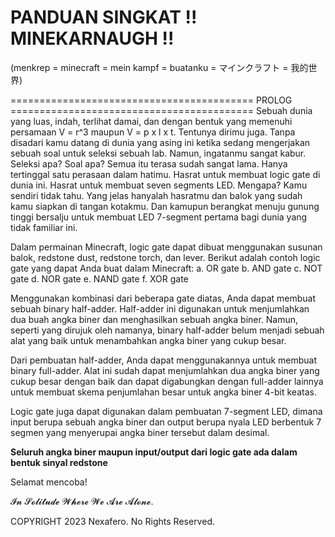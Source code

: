 # PANDUAN SINGKAT !! MINEKARNAUGH !!
(menkrep = minecraft = mein kampf = buatanku = マインクラフト = 我的世界)

========================================== PROLOG ==========================================
Sebuah dunia yang luas, indah, terlihat damai, dan dengan bentuk yang memenuhi persamaan V = r^3 maupun V = p x l x t. Tentunya dirimu juga. Tanpa disadari kamu datang di dunia yang asing ini ketika sedang mengerjakan sebuah soal untuk seleksi sebuah lab. Namun, ingatanmu sangat kabur. Seleksi apa? Soal apa? Semua itu terasa sudah sangat lama. Hanya tertinggal satu perasaan dalam hatimu. Hasrat untuk membuat logic gate di dunia ini. Hasrat untuk membuat seven segments LED. Mengapa? Kamu sendiri tidak tahu. Yang jelas hanyalah hasratmu dan balok yang sudah kamu siapkan di tangan kotakmu. Dan kamupun berangkat menuju gunung tinggi bersalju untuk membuat LED 7-segment pertama bagi dunia yang tidak familiar ini.

Dalam permainan Minecraft, logic gate dapat dibuat menggunakan susunan balok, redstone dust, redstone torch, dan lever.
Berikut adalah contoh logic gate yang dapat Anda buat dalam Minecraft:
a. OR gate
b. AND gate
c. NOT gate
d. NOR gate
e. NAND gate
f. XOR gate

Menggunakan kombinasi dari beberapa gate diatas, Anda dapat membuat sebuah binary half-adder. Half-adder ini digunakan untuk menjumlahkan dua buah angka biner dan menghasilkan sebuah angka biner. Namun, seperti yang dirujuk oleh namanya, binary half-adder belum menjadi sebuah alat yang baik untuk menambahkan angka biner yang cukup besar.

Dari pembuatan half-adder, Anda dapat menggunakannya untuk membuat binary full-adder. Alat ini sudah dapat menjumlahkan dua angka biner yang cukup besar dengan baik dan dapat digabungkan dengan full-adder lainnya untuk membuat skema penjumlahan besar untuk angka biner 4-bit keatas.

Logic gate juga dapat digunakan dalam pembuatan 7-segment LED, dimana input berupa sebuah angka biner dan output berupa nyala LED berbentuk 7 segmen yang menyerupai angka biner tersebut dalam desimal.

**Seluruh angka biner maupun input/output dari logic gate ada dalam bentuk sinyal redstone**

Selamat mencoba!

𝓘𝓷 𝓢𝓸𝓵𝓲𝓽𝓾𝓭𝓮 𝓦𝓱𝓮𝓻𝓮 𝓦𝓮 𝓐𝓻𝓮 𝓐𝓵𝓸𝓷𝓮.

COPYRIGHT 2023 Nexafero. No Rights Reserved.